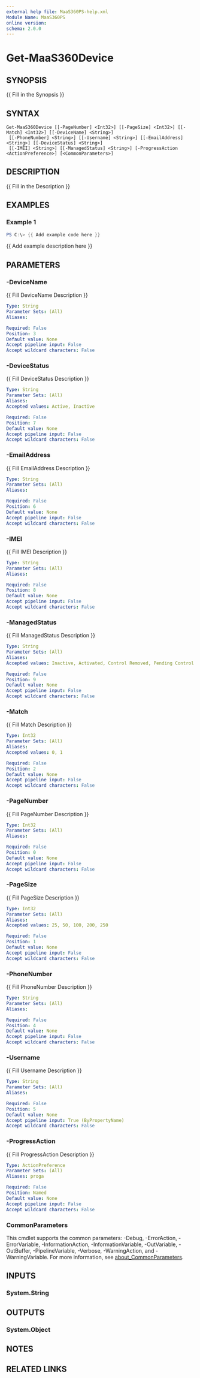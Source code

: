 ```yaml
---
external help file: MaaS360PS-help.xml
Module Name: MaaS360PS
online version:
schema: 2.0.0
---
```


# Get-MaaS360Device

## SYNOPSIS
{{ Fill in the Synopsis }}

## SYNTAX

```
Get-MaaS360Device [[-PageNumber] <Int32>] [[-PageSize] <Int32>] [[-Match] <Int32>] [[-DeviceName] <String>]
 [[-PhoneNumber] <String>] [[-Username] <String>] [[-EmailAddress] <String>] [[-DeviceStatus] <String>]
 [[-IMEI] <String>] [[-ManagedStatus] <String>] [-ProgressAction <ActionPreference>] [<CommonParameters>]
```

## DESCRIPTION
{{ Fill in the Description }}

## EXAMPLES

### Example 1
```powershell
PS C:\> {{ Add example code here }}
```

{{ Add example description here }}

## PARAMETERS

### -DeviceName
{{ Fill DeviceName Description }}

```yaml
Type: String
Parameter Sets: (All)
Aliases:

Required: False
Position: 3
Default value: None
Accept pipeline input: False
Accept wildcard characters: False
```

### -DeviceStatus
{{ Fill DeviceStatus Description }}

```yaml
Type: String
Parameter Sets: (All)
Aliases:
Accepted values: Active, Inactive

Required: False
Position: 7
Default value: None
Accept pipeline input: False
Accept wildcard characters: False
```

### -EmailAddress
{{ Fill EmailAddress Description }}

```yaml
Type: String
Parameter Sets: (All)
Aliases:

Required: False
Position: 6
Default value: None
Accept pipeline input: False
Accept wildcard characters: False
```

### -IMEI
{{ Fill IMEI Description }}

```yaml
Type: String
Parameter Sets: (All)
Aliases:

Required: False
Position: 8
Default value: None
Accept pipeline input: False
Accept wildcard characters: False
```

### -ManagedStatus
{{ Fill ManagedStatus Description }}

```yaml
Type: String
Parameter Sets: (All)
Aliases:
Accepted values: Inactive, Activated, Control Removed, Pending Control Removed, User Removed Control, Not Enrolled, Enrolled

Required: False
Position: 9
Default value: None
Accept pipeline input: False
Accept wildcard characters: False
```

### -Match
{{ Fill Match Description }}

```yaml
Type: Int32
Parameter Sets: (All)
Aliases:
Accepted values: 0, 1

Required: False
Position: 2
Default value: None
Accept pipeline input: False
Accept wildcard characters: False
```

### -PageNumber
{{ Fill PageNumber Description }}

```yaml
Type: Int32
Parameter Sets: (All)
Aliases:

Required: False
Position: 0
Default value: None
Accept pipeline input: False
Accept wildcard characters: False
```

### -PageSize
{{ Fill PageSize Description }}

```yaml
Type: Int32
Parameter Sets: (All)
Aliases:
Accepted values: 25, 50, 100, 200, 250

Required: False
Position: 1
Default value: None
Accept pipeline input: False
Accept wildcard characters: False
```

### -PhoneNumber
{{ Fill PhoneNumber Description }}

```yaml
Type: String
Parameter Sets: (All)
Aliases:

Required: False
Position: 4
Default value: None
Accept pipeline input: False
Accept wildcard characters: False
```

### -Username
{{ Fill Username Description }}

```yaml
Type: String
Parameter Sets: (All)
Aliases:

Required: False
Position: 5
Default value: None
Accept pipeline input: True (ByPropertyName)
Accept wildcard characters: False
```

### -ProgressAction
{{ Fill ProgressAction Description }}

```yaml
Type: ActionPreference
Parameter Sets: (All)
Aliases: proga

Required: False
Position: Named
Default value: None
Accept pipeline input: False
Accept wildcard characters: False
```

### CommonParameters
This cmdlet supports the common parameters: -Debug, -ErrorAction, -ErrorVariable, -InformationAction, -InformationVariable, -OutVariable, -OutBuffer, -PipelineVariable, -Verbose, -WarningAction, and -WarningVariable. For more information, see [about_CommonParameters](http://go.microsoft.com/fwlink/?LinkID=113216).

## INPUTS

### System.String

## OUTPUTS

### System.Object
## NOTES

## RELATED LINKS

